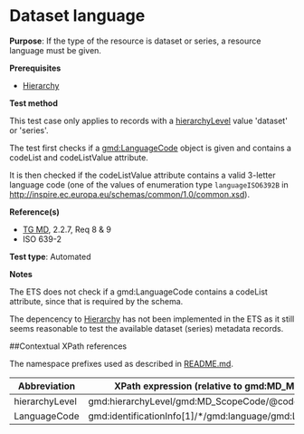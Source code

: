 # Dataset language

**Purpose**: If the type of the resource is dataset or series, a resource language must be given.

**Prerequisites**

* [Hierarchy](http://inspire.ec.europa.eu/id/ats/metadata/1.3/iso-19115-19119/hierarchy)

**Test method**

This test case only applies to records with a [hierarchyLevel](#hierarchyLevel) value 'dataset' or 'series'.

The test first checks if a [gmd:LanguageCode](#langcode) object is given and contains a codeList and codeListValue attribute.

It is then checked if the codeListValue attribute contains a valid 3-letter language code (one of the values of enumeration type `languageISO6392B` in http://inspire.ec.europa.eu/schemas/common/1.0/common.xsd).

**Reference(s)**	 

* [TG MD](http://inspire.ec.europa.eu/id/ats/metadata/1.3/iso-19115-19119/README#ref_TG_MD), 2.2.7, Req 8 & 9
* ISO 639-2

**Test type**: Automated

**Notes**

The ETS does not check if a gmd:LanguageCode contains a codeList attribute, since that is required by the schema.

The depencency to [Hierarchy](http://inspire.ec.europa.eu/id/ats/metadata/1.3/iso-19115-19119/hierarchy) has not been implemented in the ETS as it still seems reasonable to test the available dataset (series) metadata records.  

##Contextual XPath references

The namespace prefixes used as described in [README.md](http://inspire.ec.europa.eu/id/ats/metadata/1.3/iso-19115-19119/README#namespaces).

Abbreviation                                   |  XPath expression (relative to gmd:MD_Metadata)
-----------------------------------------------| -------------------------------------------------------------------------
<a name="hierarchyLevel"></a> hierarchyLevel | gmd:hierarchyLevel/gmd:MD_ScopeCode/@codeListValue
<a name="langcode"></a> LanguageCode  | gmd:identificationInfo[1]/\*/gmd:language/gmd:LanguageCode
